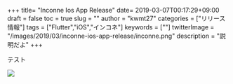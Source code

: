 +++
title= "Inconne Ios App Release"
date= 2019-03-07T00:17:29+09:00
draft = false
toc = true
slug = ""
author = "kwmt27"
categories = ["リリース情報"]
tags = ["Flutter","iOS","インコネ"]
keywords = [""]
twitterImage = "/images/2019/03/inconne-ios-app-release/inconne.png"
description = "説明だよ"
+++

<!--more-->

テスト

<img src="/images/2019/03/inconne-ios-app-release/inconne.png" />